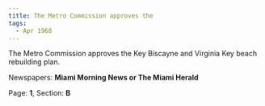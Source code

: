 ```yaml
---  
title: The Metro Commission approves the  
tags:  
  - Apr 1968  
---  
```

  
The Metro Commission approves the Key Biscayne and Virginia Key beach rebuilding plan.  
  
Newspapers: **Miami Morning News or The Miami Herald**  
  
Page: **1**, Section: **B** 
